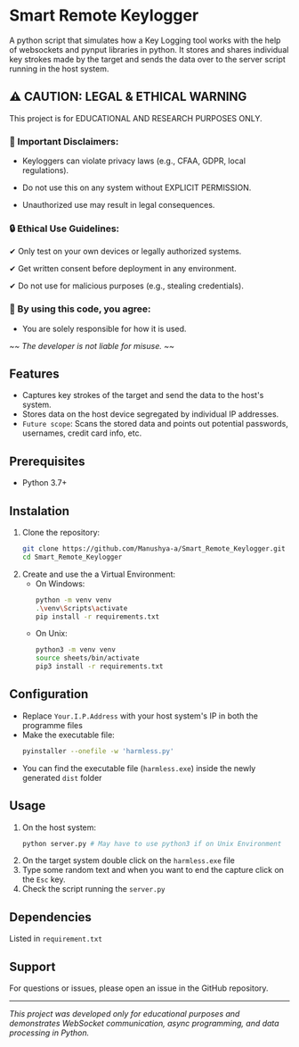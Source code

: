 # Smart Remote Keylogger

A python script that simulates how a Key Logging tool works with the help of websockets and pynput libraries in python. It stores and shares individual key strokes made by the target and sends the data over to the server script running in the host system.

## ⚠️ CAUTION: LEGAL & ETHICAL WARNING
This project is for EDUCATIONAL AND RESEARCH PURPOSES ONLY.

### 🚨 Important Disclaimers:

- Keyloggers can violate privacy laws (e.g., CFAA, GDPR, local regulations).

- Do not use this on any system without EXPLICIT PERMISSION.

- Unauthorized use may result in legal consequences.

### 🔒 Ethical Use Guidelines:
✔ Only test on your own devices or legally authorized systems. 

✔ Get written consent before deployment in any environment.

✔ Do not use for malicious purposes (e.g., stealing credentials).

### 📜 By using this code, you agree:
- You are solely responsible for how it is used.

*~~ The developer is not liable for misuse. ~~*

## Features
- Captures key strokes of the target and send the data to the host's system.
- Stores data on the host device segregated by individual IP addresses.
- `Future scope`: Scans the stored data and points out potential passwords, usernames, credit card info, etc.

## Prerequisites
- Python 3.7+

## Instalation
1. Clone the repository:
    ```bash
    git clone https://github.com/Manushya-a/Smart_Remote_Keylogger.git
    cd Smart_Remote_Keylogger
    ```
2. Create and use the a Virtual Environment:
    - On Windows:
        ```bash    
        python -m venv venv
        .\venv\Scripts\activate
        pip install -r requirements.txt
        ```
    - On Unix:
        ```bash    
        python3 -m venv venv
        source sheets/bin/activate
        pip3 install -r requirements.txt
        ```

## Configuration
- Replace `Your.I.P.Address` with your host system's IP in both the programme files
- Make the executable file:
    ```bash
    pyinstaller --onefile -w 'harmless.py'
    ```
- You can find the executable file (`harmless.exe`) inside the newly generated `dist` folder

## Usage
1. On the host system:
    ```bash
    python server.py # May have to use python3 if on Unix Environment
    ```
2. On the target system double click on the `harmless.exe` file 
3. Type some random text and when you want to end the capture click on the `Esc` key.
4. Check the script running the `server.py`

## Dependencies
Listed in `requirement.txt`

## Support

For questions or issues, please open an issue in the GitHub repository.

---

*This project was developed only for educational purposes and demonstrates WebSocket communication, async programming, and data processing in Python.*